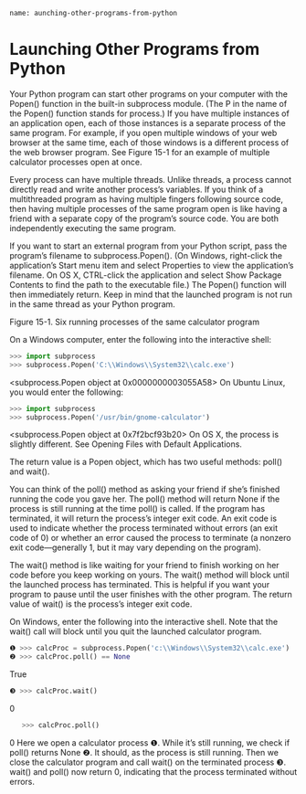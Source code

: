 ```ngMeta
name: aunching-other-programs-from-python
```
# Launching Other Programs from Python
Your Python program can start other programs on your computer with the Popen() function in the built-in subprocess module. (The P in the name of the Popen() function stands for process.) If you have multiple instances of an application open, each of those instances is a separate process of the same program. For example, if you open multiple windows of your web browser at the same time, each of those windows is a different process of the web browser program. See Figure 15-1 for an example of multiple calculator processes open at once.

Every process can have multiple threads. Unlike threads, a process cannot directly read and write another process’s variables. If you think of a multithreaded program as having multiple fingers following source code, then having multiple processes of the same program open is like having a friend with a separate copy of the program’s source code. You are both independently executing the same program.

If you want to start an external program from your Python script, pass the program’s filename to subprocess.Popen(). (On Windows, right-click the application’s Start menu item and select Properties to view the application’s filename. On OS X, CTRL-click the application and select Show Package Contents to find the path to the executable file.) The Popen() function will then immediately return. Keep in mind that the launched program is not run in the same thread as your Python program.

<!-- ![image](assets/000013.jpg) -->

Figure 15-1. Six running processes of the same calculator program

On a Windows computer, enter the following into the interactive shell:

```python
>>> import subprocess
>>> subprocess.Popen('C:\\Windows\\System32\\calc.exe')
```
<subprocess.Popen object at 0x0000000003055A58>
On Ubuntu Linux, you would enter the following:
```python
>>> import subprocess
>>> subprocess.Popen('/usr/bin/gnome-calculator')
```
<subprocess.Popen object at 0x7f2bcf93b20>
On OS X, the process is slightly different. See Opening Files with Default Applications.

The return value is a Popen object, which has two useful methods: poll() and wait().

You can think of the poll() method as asking your friend if she’s finished running the code you gave her. The poll() method will return None if the process is still running at the time poll() is called. If the program has terminated, it will return the process’s integer exit code. An exit code is used to indicate whether the process terminated without errors (an exit code of 0) or whether an error caused the process to terminate (a nonzero exit code—generally 1, but it may vary depending on the program).

The wait() method is like waiting for your friend to finish working on her code before you keep working on yours. The wait() method will block until the launched process has terminated. This is helpful if you want your program to pause until the user finishes with the other program. The return value of wait() is the process’s integer exit code.

On Windows, enter the following into the interactive shell. Note that the wait() call will block until you quit the launched calculator program.

```python
❶ >>> calcProc = subprocess.Popen('c:\\Windows\\System32\\calc.exe')
❷ >>> calcProc.poll() == None
```
   True
```python
❸ >>> calcProc.wait()
```
   0
```python
   >>> calcProc.poll()
```
   0
Here we open a calculator process ❶. While it’s still running, we check if poll() returns None ❷. It should, as the process is still running. Then we close the calculator program and call wait() on the terminated process ❸. wait() and poll() now return 0, indicating that the process terminated without errors.